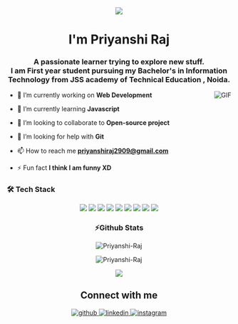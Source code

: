 
<div align="center">
<img src="https://user-images.githubusercontent.com/42115530/92640221-9728ca00-f2fa-11ea-8994-c72b26e937de.gif" align="center"/>
</div>
<h1 align="center">I'm Priyanshi Raj</h1>
<h3 align="center">A passionate learner trying to explore new stuff. <br> I am First year student pursuing my Bachelor's in Information Technology from JSS academy of Technical Education ,  Noida.</h3>
<img align="right" alt="GIF" src="https://thumbs.gfycat.com/HugeYellowGoldfinch-size_restricted.gif" />

- 🔭 I’m currently working on **Web Development**

- 🌱 I’m currently learning **Javascript**

- 👯 I’m looking to collaborate to  **Open-source project**

- 🤝 I’m looking for help with **Git**

- 📫 How to reach me **priyanshiraj2909@gmail.com**

- ⚡ Fun fact **I think I am funny XD**





### 🛠 Tech Stack <br>

<p align="center"> <img src="https://img.shields.io/badge/HTML-239120?style=for-the-badge&logo=html5&logoColor=white"/> <img src="https://img.shields.io/badge/CSS-239120?&style=for-the-badge&logo=css3&logoColor=black"/> <img src="https://img.shields.io/badge/JavaScript-F7DF1E?style=for-the-badge&logo=javascript&logoColor=black"/> <img src="https://img.shields.io/badge/GIT-239120?style=for-the-badge&logo=git&logoColor=black"/> <img src="https://img.shields.io/badge/C-00599C?style=for-the-badge&logo=c&logoColor=white"/> <img src="https://img.shields.io/badge/C%2B%2B-00599C?style=for-the-badge&logo=c%2B%2B&logoColor=white"/> <img src="https://img.shields.io/badge/Bootstrap-563D7C?style=for-the-badge&logo=bootstrap&logoColor=white"/> <img src="https://img.shields.io/badge/Netlify-00C7B7?style=for-the-badge&logo=netlify&logoColor=white"/> <img src="https://img.shields.io/badge/TAILWIND-239120?style=for-the-badge&logo=tailwind&logoColor=white"/> 
</p>

<h3 align="center">⚡Github Stats</h3>
<p align="center">
  <img align="center" src="https://github-readme-stats.vercel.app/api?username=Priyanshi-Raj&show_icons=true&hide=stars,issues&count_private=true&theme=dark" alt="Priyanshi-Raj" />
</p>

<p align="center">
  <img src="https://github-readme-stats.vercel.app/api/top-langs/?username=Priyanshi-Raj&layout=compact&langs_count=10&count_private=true&theme=dark" alt="Priyanshi-Raj" />
</p>

<p align="center">
  <img src="http://github-readme-streak-stats.herokuapp.com?user=Priyanshi-Raj&theme=dark" />
</p>
<p align="center">
  
</p>
<h2 align="center">Connect with me</h2>
<div align="center">  
  <a href="https://github.com/Priyanshi-Raj" target="_blank">
    <img src=https://img.shields.io/badge/github-%2324292e.svg?&style=for-the-badge&logo=github&logoColor=white alt=github style="margin-bottom: 5px;" />
  </a>
 
  <a href="https://www.linkedin.com/in/priyanshi-raj-8b7216200/" target="_blank">
    <img src=https://img.shields.io/badge/linkedin-%231E77B5.svg?&style=for-the-badge&logo=linkedin&logoColor=white alt=linkedin style="margin-bottom: 5px;" />
  </a>

  <a href="https://www.instagram.com/_.priyanshi__29/" target="_blank">
    <img src=https://img.shields.io/badge/instagram-%23000000.svg?&style=for-the-badge&logo=instagram&logoColor=white alt=instagram style="margin-bottom: 5px;" />
  </a>
</div>  
